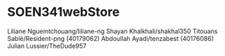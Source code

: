 # SOEN341webStore
Liliane Nguemtchouang/liliane-ng
Shayan Khalkhali/shakhal350
Titouans Sablé/Resident-png (40179062)
Abdoullah Ayadi/tenzabest (40176086)
Julian Lussier/TheDude957
